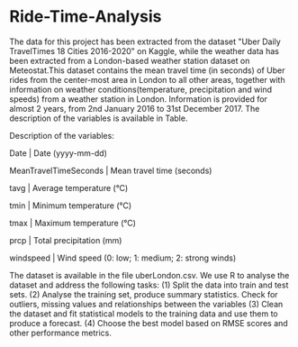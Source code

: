 # Ride-Time-Analysis

The  data  for  this  project  has  been  extracted  from  the  dataset "Uber Daily TravelTimes 18 Cities 2016-2020" on Kaggle, while the weather data has been extracted from a London-based weather station dataset on Meteostat.This dataset contains the mean travel time (in seconds) of Uber rides from the center-most area in London to all other areas, together with information on weather conditions(temperature, precipitation and wind speeds) from a weather station in London.  Information is provided for  almost  2  years,  from  2nd  January  2016  to  31st  December  2017.   The description of the variables is available in Table.
 
Description of the variables:
  
  
Date                  | Date (yyyy-mm-dd)


MeanTravelTimeSeconds |  Mean travel time (seconds)


tavg                  | Average temperature (°C)


tmin                  | Minimum temperature (°C)


tmax                  | Maximum temperature (°C)


prcp                  | Total precipitation (mm)


windspeed             | Wind speed (0:  low; 1:  medium; 2:  strong winds)

The dataset is available in the file uberLondon.csv.  We use R to analyse the dataset and address the following tasks:
(1) Split the data into train and test sets.
(2) Analyse the training set, produce summary statistics. Check for outliers, missing values and relationships between the variables
(3) Clean the dataset and fit statistical models to the training data and use them to produce a forecast.
(4) Choose the best model based on RMSE scores and other performance metrics.
